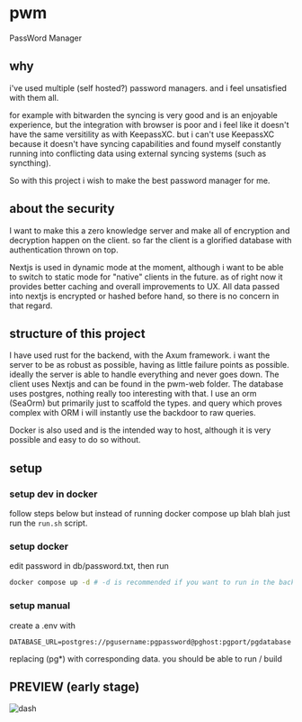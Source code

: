 # pwm
PassWord Manager

## why
i've used multiple (self hosted?) password managers. and i feel unsatisfied with them all.

for example with bitwarden the syncing is very good and is an enjoyable experience, but the integration with browser is poor and i feel like it doesn't have the same versitility as with KeepassXC.
but i can't use KeepassXC because it doesn't have syncing capabilities and found myself constantly running into conflicting data using external syncing systems (such as syncthing).

So with this project i wish to make the best password manager for me.

## about the security
I want to make this a zero knowledge server and make all of encryption and decryption happen on the client. so far the client is a glorified database with authentication thrown on top.

Nextjs is used in dynamic mode at the moment, although i want to be able to switch to static mode for "native" clients in the future. as of right now it provides better caching and overall improvements to UX.
All data passed into nextjs is encrypted or hashed before hand, so there is no concern in that regard.

## structure of this project
I have used rust for the backend, with the Axum framework. i want the server to be as robust as possible, having as little failure points as possible. ideally the server is able to handle everything and never goes down.
The client uses Nextjs and can be found in the pwm-web folder.
The database uses postgres, nothing really too interesting with that. I use an orm (SeaOrm) but primarily just to scaffold the types. and query which proves complex with ORM i will instantly use the backdoor to raw queries.

Docker is also used and is the intended way to host, although it is very possible and easy to do so without.

## setup

### setup dev in docker

follow steps below but instead of running docker compose up blah blah just run the `run.sh` script.

### setup docker

edit password in db/password.txt, then run
```sh
docker compose up -d # -d is recommended if you want to run in the background
```

### setup manual
create a .env with 
```
DATABASE_URL=postgres://pgusername:pgpassword@pghost:pgport/pgdatabase
```
replacing (pg*) with corresponding data. you should be able to run / build

## PREVIEW (early stage)
![dash](https://github.com/pozm/pwm/assets/44528100/98230f4d-fa85-440f-bb66-b06a2b0e810e)
